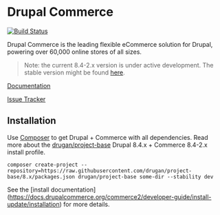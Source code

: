 Drupal Commerce
===============
[![Build Status](https://travis-ci.org/drugan/commerce.svg?branch=8.4-2.x)](https://travis-ci.org/drugan/commerce)

Drupal Commerce is the leading flexible eCommerce solution for Drupal,
powering over 60,000 online stores of all sizes.

> Note: the current 8.4-2.x version is under active development. The stable
version might be found [here](https://github.com/drupalcommerce/commerce/).

[Documentation](http://docs.drupalcommerce.org)

[Issue Tracker](https://www.drupal.org/project/issues/commerce?version=8.x)

## Installation

Use [Composer](https://getcomposer.org/) to get Drupal + Commerce with all
dependencies. Read more about the
[drugan/project-base](https://github.com/drugan/project-base) Drupal 8.4.x +
Commerce 8.4-2.x install profile.

```
composer create-project --repository=https://raw.githubusercontent.com/drugan/project-base/8.x/packages.json drugan/project-base some-dir --stability dev
```

See the [install documentation]
(https://docs.drupalcommerce.org/commerce2/developer-guide/install-update/installation)
for more details.
